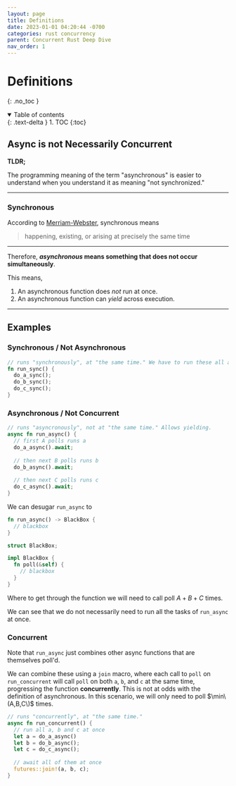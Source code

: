 ```yaml
---
layout: page
title: Definitions
date: 2023-01-01 04:20:44 -0700
categories: rust concurrency
parent: Concurrent Rust Deep Dive
nav_order: 1
---
```



# Definitions
{: .no_toc }

<details open markdown="block">
  <summary>
    Table of contents
  </summary>
  {: .text-delta }
1. TOC
{:toc}
</details>

## Async is not Necessarily Concurrent

**TLDR;** 

The programming meaning of the term "asynchronous" is easier to understand when you understand it as meaning "not synchronized."

---

### Synchronous

According to [Merriam-Webster](https://www.merriam-webster.com/dictionary/synchronous), synchronous means

> happening, existing, or arising at precisely the same time

---

Therefore, **_asynchronous_ means something that does not occur simultaneously**.

This means,

1. An asynchronous function does _not_ run at once.
2. An asynchronous function can _yield_ across execution.

---

## Examples

### Synchronous / Not Asynchronous

```rust
// runs "synchronously", at "the same time." We have to run these all at the same time
fn run_sync() {
  do_a_sync();   
  do_b_sync();   
  do_c_sync();   
}
```

### Asynchronous / Not Concurrent

```rust
// runs "asyncronously", not at "the same time." Allows yielding.
async fn run_async() {
  // first A polls runs a
  do_a_async().await;
  
  // then next B polls runs b
  do_b_async().await;   
  
  // then next C polls runs c
  do_c_async().await;   
}
```

We can desugar `run_async` to
```rust
fn run_async() -> BlackBox {
  // blackbox  
}

struct BlackBox;

impl BlackBox {
  fn poll(&self) {
    // blackbox 
  }
}
```

Where to get through the function we will need to call poll $A + B + C$ times.

We can see that we do not necessarily need to run all the tasks of `run_async` at once.

### Concurrent

Note that `run_async` just combines other async functions that are themselves poll'd.

We can combine these using a `join` macro, where each call to `poll` on `run_concurrent` will call `poll` on both `a`, `b`, and `c` at the same time, progressing the function **concurrently**. This is not at odds with the definition of asynchronous.
In this scenario, we will only need to poll $\min\(A,B,C\)$ times.

```rust
// runs "concurrently", at "the same time."
async fn run_concurrent() {
  // run all a, b and c at once
  let a = do_a_async()
  let b = do_b_async();
  let c = do_c_async();
  
  // await all of them at once
  futures::join!(a, b, c);
}
```